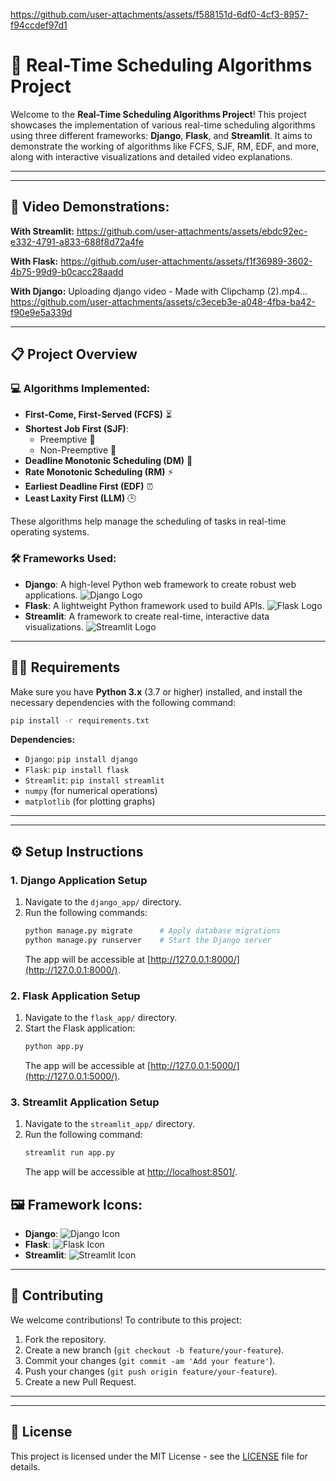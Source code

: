 
https://github.com/user-attachments/assets/f588151d-6df0-4cf3-8957-f94ccdef97d1

# 🚀 Real-Time Scheduling Algorithms Project

Welcome to the **Real-Time Scheduling Algorithms Project**! This project showcases the implementation of various real-time scheduling algorithms using three different frameworks: **Django**, **Flask**, and **Streamlit**. It aims to demonstrate the working of algorithms like FCFS, SJF, RM, EDF, and more, along with interactive visualizations and detailed video explanations.

---
---

## 🎥 Video Demonstrations:

**With Streamlit:**
https://github.com/user-attachments/assets/ebdc92ec-e332-4791-a833-688f8d72a4fe


**With Flask:**
https://github.com/user-attachments/assets/f1f36989-3602-4b75-99d9-b0cacc28aadd


**With Django:**
Uploading django video - Made with Clipchamp (2).mp4…
https://github.com/user-attachments/assets/c3eceb3e-a048-4fba-ba42-f90e9e5a339d



---

## 📋 Project Overview

### 💻 **Algorithms Implemented:**
- **First-Come, First-Served (FCFS)** ⏳
- **Shortest Job First (SJF)**: 
  - Preemptive 🔄
  - Non-Preemptive 🚫
- **Deadline Monotonic Scheduling (DM)** 📅
- **Rate Monotonic Scheduling (RM)** ⚡
- **Earliest Deadline First (EDF)** ⏰
- **Least Laxity First (LLM)** 🕒

These algorithms help manage the scheduling of tasks in real-time operating systems.

### 🛠️ **Frameworks Used:**
- **Django**: A high-level Python web framework to create robust web applications. ![Django Logo](https://www.djangoproject.com/m/img/logos/django-logo-negative.svg)
- **Flask**: A lightweight Python framework used to build APIs. ![Flask Logo](https://flask.palletsprojects.com/en/2.0.x/_images/flask-logo.png)
- **Streamlit**: A framework to create real-time, interactive data visualizations. ![Streamlit Logo](https://streamlit.io/images/brand/streamlit-logo-primary-dark.svg)

---

## 🧑‍💻 Requirements

Make sure you have **Python 3.x** (3.7 or higher) installed, and install the necessary dependencies with the following command:

```bash
pip install -r requirements.txt
```

**Dependencies:**
- `Django`: `pip install django`
- `Flask`: `pip install flask`
- `Streamlit`: `pip install streamlit`
- `numpy` (for numerical operations)
- `matplotlib` (for plotting graphs)

---
---

## ⚙️ Setup Instructions

### 1. **Django Application Setup**

1. Navigate to the `django_app/` directory.
2. Run the following commands:
   ```bash
   python manage.py migrate      # Apply database migrations
   python manage.py runserver    # Start the Django server
   ```
   The app will be accessible at [http://127.0.0.1:8000/](http://127.0.0.1:8000/).

### 2. **Flask Application Setup**

1. Navigate to the `flask_app/` directory.
2. Start the Flask application:
   ```bash
   python app.py
   ```
   The app will be accessible at [http://127.0.0.1:5000/](http://127.0.0.1:5000/).

### 3. **Streamlit Application Setup**

1. Navigate to the `streamlit_app/` directory.
2. Run the following command:
   ```bash
   streamlit run app.py
   ```
   The app will be accessible at [http://localhost:8501/](http://localhost:8501/).



## 🖼️ **Framework Icons:**

- **Django**: ![Django Icon](icons/django-icon.png)
- **Flask**: ![Flask Icon](icons/flask-icon.png)
- **Streamlit**: ![Streamlit Icon](icons/streamlit-icon.png)

---

## 📜 **Contributing**

We welcome contributions! To contribute to this project:

1. Fork the repository.
2. Create a new branch (`git checkout -b feature/your-feature`).
3. Commit your changes (`git commit -am 'Add your feature'`).
4. Push your changes (`git push origin feature/your-feature`).
5. Create a new Pull Request.

---





---

## 📝 License

This project is licensed under the MIT License - see the [LICENSE](LICENSE) file for details.

